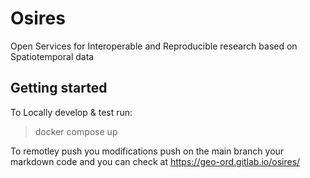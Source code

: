 # Osires

Open Services for Interoperable and Reproducible research based on Spatiotemporal data

## Getting started

To Locally develop & test run:
> docker compose up

To remotley push you modifications push on the main branch your markdown code and you can check at 
https://geo-ord.gitlab.io/osires/
